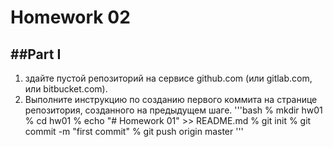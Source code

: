 # Homework 02
##Part I
---
1. здайте пустой репозиторий на сервисе github.com (или gitlab.com, или bitbucket.com).
2. Выполните инструкцию по созданию первого коммита на странице репозитория, созданного на предыдущем шаге.
'''bash 
% mkdir hw01
% cd hw01
% echo "# Homework 01" >> README.md
% git init
% git commit -m "first commit"
% git push origin master
'''




